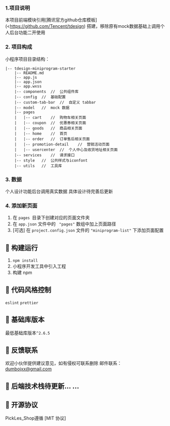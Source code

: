 ### 1.项目说明
  本项目前端模块引用[腾讯官方github仓库模板](<https://github.com/Tencent/tdesign) 搭建，移除原有mock数据基础上调用个人后台功能二开使用
### 2. 项目构成

小程序项目目录结构：

```
|-- tdesign-miniprogram-starter
    |-- README.md
    |-- app.js
    |-- app.json
    |-- app.wxss
    |-- components	//	公共组件库
    |-- config	//	基础配置
    |-- custom-tab-bar	//	自定义 tabbar
    |-- model	//	mock 数据
    |-- pages
    |   |-- cart	//	购物车相关页面
    |   |-- coupon	//	优惠券相关页面
    |   |-- goods	//	商品相关页面
    |   |-- home	//	首页
    |   |-- order	//	订单售后相关页面
    |   |-- promotion-detail	//	营销活动页面
    |   |-- usercenter	//	个人中心及收货地址相关页面
    |-- services	//	请求接口
    |-- style	//	公共样式与iconfont
    |-- utils	//	工具库
```

### 3. 数据

 个人设计功能后台调用真实数据
 具体设计待完善后更新

### 4. 添加新页面

1. 在 `pages `目录下创建对应的页面文件夹
2. 在 `app.json` 文件中的 ` "pages"` 数组中加上页面路径
3. [可选] 在 `project.config.json` 文件的 `"miniprogram-list"` 下添加页面配置

## :hammer: 构建运行

1. `npm install`
2. 小程序开发工具中引入工程
3. 构建 npm

## :art: 代码风格控制

`eslint` `prettier`

## :iphone: 基础库版本

最低基础库版本`^2.6.5`

## :dart: 反馈联系
欢迎小伙伴提供建议意见，如有侵权可联系删除
邮件联系：dumbojxx@gmail.com

## :link: 后端技术栈待更新... ...


## :page_with_curl: 开源协议

PickLes_Shop遵循 [MIT 协议]

